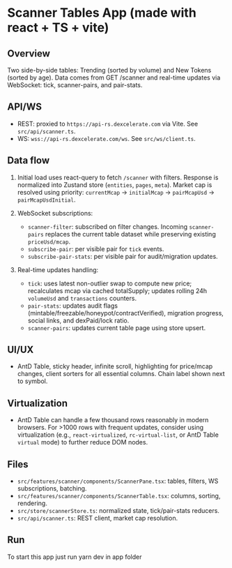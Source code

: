 # Scanner Tables App (made with react + TS + vite)

## Overview

Two side-by-side tables: Trending (sorted by volume) and New Tokens (sorted by age). Data comes from GET /scanner and real-time updates via WebSocket: tick, scanner-pairs, and pair-stats.

## API/WS

- REST: proxied to `https://api-rs.dexcelerate.com` via Vite. See `src/api/scanner.ts`.
- WS: `wss://api-rs.dexcelerate.com/ws`. See `src/ws/client.ts`.

## Data flow

1) Initial load uses react-query to fetch `/scanner` with filters. Response is normalized into Zustand store (`entities`, `pages`, `meta`). Market cap is resolved using priority: `currentMcap` → `initialMcap` → `pairMcapUsd` → `pairMcapUsdInitial`.

2) WebSocket subscriptions:
   - `scanner-filter`: subscribed on filter changes. Incoming `scanner-pairs` replaces the current table dataset while preserving existing `priceUsd/mcap`.
   - `subscribe-pair`: per visible pair for `tick` events.
   - `subscribe-pair-stats`: per visible pair for audit/migration updates.

3) Real-time updates handling:
   - `tick`: uses latest non-outlier swap to compute new price; recalculates mcap via cached totalSupply; updates rolling 24h `volumeUsd` and `transactions` counters.
   - `pair-stats`: updates audit flags (mintable/freezable/honeypot/contractVerified), migration progress, social links, and dexPaid/lock ratio.
   - `scanner-pairs`: updates current table page using store upsert.

## UI/UX

- AntD Table, sticky header, infinite scroll, highlighting for price/mcap changes, client sorters for all essential columns. Chain label shown next to symbol.

## Virtualization

- AntD Table can handle a few thousand rows reasonably in modern browsers. For >1000 rows with frequent updates, consider using virtualization (e.g., `react-virtualized`, `rc-virtual-list`, or AntD Table `virtual` mode) to further reduce DOM nodes.

## Files

- `src/features/scanner/components/ScannerPane.tsx`: tables, filters, WS subscriptions, batching.
- `src/features/scanner/components/ScannerTable.tsx`: columns, sorting, rendering.
- `src/store/scannerStore.ts`: normalized state, tick/pair-stats reducers.
- `src/api/scanner.ts`: REST client, market cap resolution.

## Run

To start this app just run yarn dev in app folder
